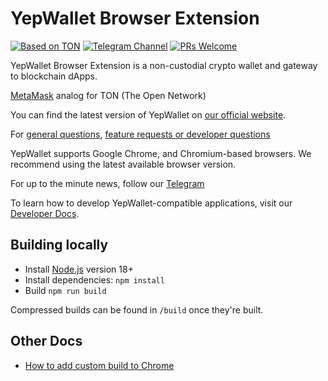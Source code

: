 # YepWallet Browser Extension

[![Based on TON](https://img.shields.io/badge/Based%20on-TON-blue)](https://ton.org/)
[![Telegram Channel](https://badgen.net/badge/follow/@YepWallet/blue?icon=telegram)](https://t.me/YepWalletANN)
[![PRs Welcome](https://img.shields.io/badge/PRs-welcome-brightgreen.svg?style=flat-square)](https://makeapullrequest.com)

YepWallet Browser Extension is a non-custodial crypto wallet and gateway to blockchain dApps.

[MetaMask](https://github.com/MetaMask/metamask-extension) analog for TON (The Open Network)

You can find the latest version of YepWallet on [our official website](https://yellowplane.syz/).

For [general questions](https://github.com/Yep-Wallet/yepwallet-extension/discussions), [feature requests or developer questions](https://github.com/Yep-Wallet/yepwallet-extension/issues)

YepWallet supports Google Chrome, and Chromium-based browsers. We recommend using the latest available browser version.

For up to the minute news, follow our [Telegram](https://t.me/YepWalletANN)

To learn how to develop YepWallet-compatible applications, visit our [Developer Docs](https://docs.yellowplane.syz).

## Building locally

- Install [Node.js](https://nodejs.org) version 18+
- Install dependencies: `npm install`
- Build `npm run build`

Compressed builds can be found in `/build` once they're built.

## Other Docs

- [How to add custom build to Chrome](https://github.com/MetaMask/metamask-extension/blob/develop/docs/add-to-chrome.md)